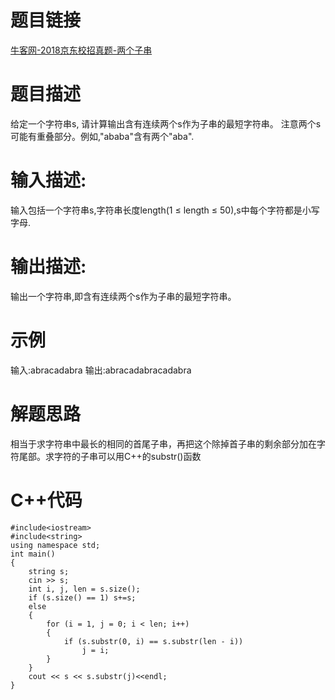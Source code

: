 # 题目链接
[牛客网-2018京东校招真题-两个子串](https://www.nowcoder.com/practice/abf0f0d6b4c44676b44e66060286c45a?tpId=90&tqId=30835&tPage=3&rp=3&ru=/ta/2018test&qru=/ta/2018test/question-ranking)
# 题目描述
给定一个字符串s, 请计算输出含有连续两个s作为子串的最短字符串。 注意两个s可能有重叠部分。例如,"ababa"含有两个"aba".
# 输入描述:
输入包括一个字符串s,字符串长度length(1 ≤ length ≤ 50),s中每个字符都是小写字母.
# 输出描述:
输出一个字符串,即含有连续两个s作为子串的最短字符串。
# 示例
输入:abracadabra
输出:abracadabracadabra
# 解题思路
相当于求字符串中最长的相同的首尾子串，再把这个除掉首子串的剩余部分加在字符尾部。求字符的子串可以用C++的substr()函数
# C++代码
```
#include<iostream>
#include<string>
using namespace std;
int main()
{
	string s;
	cin >> s;
	int i, j, len = s.size();
	if (s.size() == 1) s+=s;
	else
	{
		for (i = 1, j = 0; i < len; i++)
		{
			if (s.substr(0, i) == s.substr(len - i))
				j = i;
		}
	}
	cout << s << s.substr(j)<<endl;
}
```
